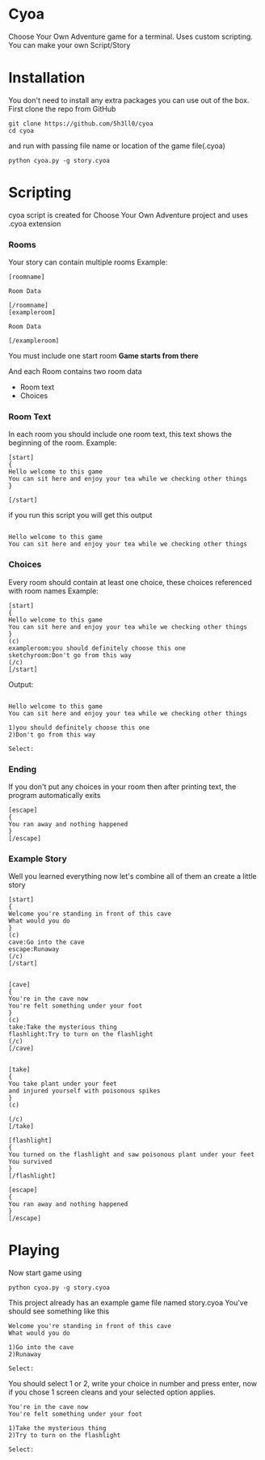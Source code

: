 # Cyoa
Choose Your Own Adventure game for a terminal. Uses custom scripting. You can make your own Script/Story
# Installation
You don't need to install any extra packages you can use out of the box.
First clone the repo from GitHub
```
git clone https://github.com/5h3ll0/cyoa
cd cyoa
```
and run with passing file name or location of the game file(.cyoa)
```
python cyoa.py -g story.cyoa
```


# Scripting
cyoa script is created for Choose Your Own Adventure project and uses .cyoa extension

### Rooms
Your story can contain multiple rooms
Example:

```
[roomname]

Room Data

[/roomname]
[exampleroom]

Room Data

[/exampleroom]
```
You must include one start room **Game starts from there**

And each Room contains two room data

* Room text
* Choices

### Room Text
In each room you should include one room text, this text shows the beginning of the room.
Example:

```
[start]
{
Hello welcome to this game
You can sit here and enjoy your tea while we checking other things
}

[/start]
```
if you run this script you will get this output

```

Hello welcome to this game
You can sit here and enjoy your tea while we checking other things

```

### Choices
Every room should contain at least one choice, these choices referenced with room names
Example:
```
[start]
{
Hello welcome to this game
You can sit here and enjoy your tea while we checking other things
}
(c)
exampleroom:you should definitely choose this one
sketchyroom:Don't go from this way
(/c)
[/start]
```
Output:
```

Hello welcome to this game
You can sit here and enjoy your tea while we checking other things

1)you should definitely choose this one
2)Don't go from this way

Select:
```
### Ending
If you don't put any choices in your room then after printing text, the program automatically exits
```
[escape]
{
You ran away and nothing happened
}
[/escape]
```
### Example Story
Well you learned everything now let's combine all of them an create a little story

```
[start]
{
Welcome you're standing in front of this cave
What would you do
}
(c)
cave:Go into the cave
escape:Runaway
(/c)
[/start]


[cave]
{
You're in the cave now
You're felt something under your foot
}
(c)
take:Take the mysterious thing
flashlight:Try to turn on the flashlight
(/c)
[/cave]


[take]
{
You take plant under your feet
and injured yourself with poisonous spikes
}
(c)

(/c)
[/take]

[flashlight]
{
You turned on the flashlight and saw poisonous plant under your feet
You survived
}
[/flashlight]

[escape]
{
You ran away and nothing happened
}
[/escape]
```
# Playing
Now start game using 
```
python cyoa.py -g story.cyoa
```
This project already has an example game file named story.cyoa
You've should see something like this

```
Welcome you're standing in front of this cave
What would you do

1)Go into the cave
2)Runaway

Select:
```
You should select 1 or 2, write your choice in number and press enter, now if you chose 1 screen cleans and your selected option applies.

```
You're in the cave now
You're felt something under your foot

1)Take the mysterious thing
2)Try to turn on the flashlight

Select:
```
